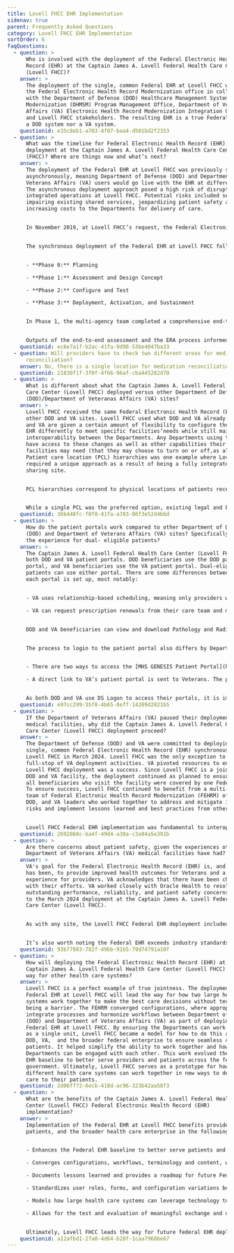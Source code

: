 ```yaml
---
title: Lovell FHCC EHR Implementation
sidenav: true
parent: Frequently Asked Questions
category: Lovell FHCC EHR Implementation
sortOrder: 6
faqQuestions:
  - question: >
      Who is involved with the deployment of the Federal Electronic Health
      Record (EHR) at the Captain James A. Lovell Federal Health Care Center
      (Lovell FHCC)?
    answer: >
      The deployment of the single, common Federal EHR at Lovell FHCC was led by
      the Federal Electronic Health Record Modernization office in collaboration
      with the Department of Defense (DOD) Healthcare Management Systems
      Modernization (DHMSM) Program Management Office, Department of Veterans
      Affairs (VA) Electronic Health Record Modernization Integration Office,
      and Lovell FHCC stakeholders. The resulting EHR is a true Federal EHR, not
      a DOD system nor a VA system.
    questionid: e35c8eb1-a703-4f07-baa4-d501bd2f2353
  - question: >
      What was the timeline for Federal Electronic Health Record (EHR)
      deployment at the Captain James A. Lovell Federal Health Care Center
      (FHCC)? Where are things now and what’s next?
    answer: >
      The deployment of the Federal EHR at Lovell FHCC was previously scheduled
      asynchronously, meaning Department of Defense (DOD) and Department of
      Veterans Affairs (VA) users would go live with the EHR at different times.
      The asynchronous deployment approach posed a high risk of disrupting the
      integrated operations at Lovell FHCC. Potential risks included severely
      impairing existing shared services, jeopardizing patient safety and
      increasing costs to the Departments for delivery of care.


      In November 2019, at Lovell FHCC’s request, the Federal Electronic Health Record Modernization (FEHRM) office committed to a joint site engagement to assess the risk. In September 2020, the FEHRM, with various DOD, VA, and vendor stakeholders, conducted a site engagement during which there was consensus for a synchronous deployment approach. By conducting a synchronous deployment, the Departments can realize cost-savings by reducing the duplicate work of two deployment efforts and mitigate the risks introduced through an asynchronous deployment at this fully integrated site. Through collaboration led by the FEHRM, the team agreed to use the DHMSM contract vehicle to deliver the federal EHR.


      The synchronous deployment of the Federal EHR at Lovell FHCC followed a phased approach:


      - **Phase 0:** Planning

      - **Phase 1:** Assessment and Design Concept

      - **Phase 2:** Configure and Test

      - **Phase 3:** Deployment, Activation, and Sustainment


      In Phase 1, the multi-agency team completed a comprehensive end-to-end assessment at Lovell FHCC focused on gathering current-state clinical and business process workflows. Then, the team executed the Lovell FHCC Enterprise Requirements Adjudication (ERA) process. The ERA process is a thorough, high-impact decision-making process focused on DOD and VA requirements and deployment approach, where discrepancies exist. The ERA process deconflicts the build between DOD and VA, leverages existing governance boards, and drives toward convergence. The ERA process is defining the design of the Federal EHR for implementation at Lovell FHCC and the approach for the deployment.


      Outputs of the end-to-end assessment and the ERA process informed the Lovell FHCC Implementation Plan, which included milestones and timelines for the deployment. Once the Lovell FHCC Implementation Plan was finalized, the FEHRM led discussions between senior Department leadership to assess the projected Lovell FHCC go-live timing with DOD wave and VA Veterans Integrated Services Network deployment timelines.
    questionid: ec6e7a1f-b2ac-41fa-9d98-53be4047ba33
  - question: Will providers have to check two different areas for medication
      reconciliation?
    answer: No, there is a single location for medication reconciliation.
    questionid: 21830f1f-3f0f-4f66-96af-cba445282d70
  - question: >
      What is different about what the Captain James A. Lovell Federal Health
      Care Center (Lovell FHCC) deployed versus other Department of Defense
      (DOD)/Department of Veteranas Affairs (VA) sites?
    answer: >
      Lovell FHCC received the same Federal Electronic Health Record (EHR) as
      other DOD and VA sites. Lovell FHCC used what DOD and VA already have. DOD
      and VA are given a certain amount of flexibility to configure the Federal
      EHR differently to meet specific facilities’needs while still maintaining
      interoperability between the Departments. Any Departments using the EHR
      have access to these changes as well as other capabilities their specific
      facilities may need (that they may choose to turn on or off,as allowed).
      Patient care location (PCL) hierarchies was one example where Lovell FHCC
      required a unique approach as a result of being a fully integrated joint
      sharing site.


      PCL hierarchies correspond to physical locations of patients receiving health care services, with facilities at the top level of the hierarchy followed by buildings, nursing units, rooms, and beds. Lovell FHCC will use two PCL hierarchies—one for each Department, in their respective facilities. All other DOD and VA facilities currently use either a DOD or VA PCL (not both) when they implement the Federal EHR. Because PCLs are associated with either DOD or VA locations at Lovell FHCC, they can be leveraged as the basis for user role assignment, workflow (1DOD or 1VA), interface, configuration, and end-user training. Using both DOD and VA PCL hierarchies at Lovell FHCC allows each Department the ability to satisfy their respective statutory requirements regarding eligible beneficiaries and encounter charging.


      While a single PCL was the preferred option, existing legal and business barriers presented the need for a near-term solution to avoid significant schedule risks for the Lovell FHCC Federal EHR implementation. Ultimately, DOD and VA could use this dual PCL configuration to provide Lovell FHCC with the existing DOD and VA enterprise configurations, without having to maintain a Lovell-FHCC-specific configuration. Further, orders portability was maintained, as orders can be associated (or “flexed”) to the correct PCL and service resource location within the Federal EHR.
    questionid: 36b448fc-f0f8-41fa-a783-06f3e52d4b6d
  - question: >
      How do the patient portals work compared to other Department of Defense
      (DOD) and Department of Veterans Affairs (VA) sites? Specifically, what is
      the experience for dual- eligible patients?
    answer: >
      The Captain James A. Lovell Federal Health Care Center (Lovell FHCC) uses
      both DOD and VA patient portals. DOD beneficiaries use the DOD patient
      portal, and VA beneficiaries use the VA patient portal. Dual-eligible
      patients can use either portal. There are some differences between how
      each portal is set up, most notably:


      - VA uses relationship-based scheduling, meaning only providers with an established relationship will appear to the patient for messaging and scheduling. DOD is moving to relationship-based scheduling; however, beneficiaries can direct book an appointment, which is not currently a feature enabled for VA.

      - VA can request prescription renewals from their care team and medication refills from pharmacies. DOD can request prescription renewals; however, medication refills is not enabled.


      DOD and VA beneficiaries can view and download Pathology and Radiology reports. Additionally, VA beneficiaries can view and download Microbiology and Cardiology reports.


      The process to login to the patient portal also differs by Department.


      - There are two ways to access the [MHS GENESIS Patient Portal](https://health.mil/news/in-the-spotlight/mhs-genesis): 1. Using a Common Access Card reader, or 2. Creating a DS Logon account.

      - A direct link to VA’s patient portal is sent to Veterans. The portal is accessible through [MyHealtheVet](https://www.myhealth.va.gov/mhv-portal-web/home) and [VA.gov](https://VA.gov).


      As both DOD and VA use DS Logon to access their portals, it is important for beneficiaries to make sure their personal information (name, address, email, and phone numbers) are listed correctly in the Defense Enrollment Eligibility ReportingSystem (DEERS) to avoid problems with claims, referrals, delivery of home prescriptions, and access to care for dependents. Veterans and family members who receive health care or direct benefit payments from VA and changed their legal names since discharging from military service must update their new name with DEERS.
    questionid: e97cc299-35f8-4b65-8eff-14209d2821b5
  - question: >
      If the Department of Veterans Affairs (VA) paused their deployments at VA
      medical facilities, why did the Captain James A. Lovell Federal Health
      Care Center (Lovell FHCC) deployment proceed?
    answer: >
      The Department of Defense (DOD) and VA were committed to deploying the
      single, common Federal Electronic Health Record (EHR) synchronously at
      Lovell FHCC in March 2024. Lovell FHCC was the only exception to the
      full-stop of VA deployment activities. VA pivoted resources to ensure the
      Lovell FHCC deployment was a success. Since Lovell FHCC is a jointly run
      DOD and VA facility, the deployment continued as planned to ensure that
      all beneficiaries who visit the facility were covered by one Federal EHR.
      To ensure success, Lovell FHCC continued to benefit from a multi-agency
      team of Federal Electronic Health Record Modernization (FEHRM) office,
      DOD, and VA leaders who worked together to address and mitigate identified
      risks and implement lessons learned and best practices from other sites.


      Lovell FHCC Federal EHR implementation was fundamental to interoperability and the Federal EHR moving forward. The FEHRM, DOD, and VA were committed to getting it right. By ensuring the Departments could work together as a single unit, Lovell FHCC became a model for how to do this across DOD, VA, and the broader federal enterprise to ensure seamless, integrated care for patients. It helped simplify the ability to work together and how the Departments can demonstrate interoperability.
    questionid: 2692860c-ba4f-49d4-a30a-c3a94a5e391b
  - question: >
      Are there concerns about patient safety, given the experiences other
      Department of Veterans Affairs (VA) medical facilities have had?
    answer: >
      VA's goal for the Federal Electronic Health Record (EHR) is, and always
      has been, to provide improved health outcomes for Veterans and a better
      experience for providers. VA acknowledges that there have been challenges
      with their efforts. VA worked closely with Oracle Health to resolve
      outstanding performance, reliability, and patient safety concerns, prior
      to the March 2024 deployment at the Captain James A. Lovell Federal Health
      Care Center (Lovell FHCC).


      As with any site, the Lovell FHCC Federal EHR deployment included a 12-month cadence of deployment events to prepare the facility’s technology, processes, and people for the change in systems. As a result of the enterprise nature of the Federal EHR, VA and Oracle Health addressed the four patient safety issues identified in their Sprint Report (i.e., unknown queue, no show/cancelled appointment routing to scheduling queues, creation of visible external referrals for worklist action, and ordering procedure charge codes without ordering the actual clinical imaging) ahead of Lovell FHCC Go Live.


      It’s also worth noting the Federal EHR exceeds industry standards for protecting patient information, satisfying DOD standards for cybersecurity and DOD and VA agreed-to standards of privacy.
    questionid: 93b77883-782f-49bb-91b5-79d74791a10f
  - question: >
      How will deploying the Federal Electronic Health Record (EHR) at the
      Captain James A. Lovell Federal Health Care Center (Lovell FHCC) lead the
      way for other health care systems?
    answer: >
      Lovell FHCC is a perfect example of true jointness. The deployment of the
      Federal EHR at Lovell FHCC will lead the way for how two large health care
      systems work together to make the best care decisions without technology
      being a barrier. The FEHRM converged configurations, where appropriate, to
      integrate processes and harmonize workflows between Department of Defense
      (DOD) and Department of Veterans Affairs (VA) as part of deploying the
      Federal EHR at Lovell FHCC. By ensuring the Departments can work together
      as a single unit, Lovell FHCC became a model for how to do this across
      DOD, VA,  and the broader federal enterprise to ensure seamless care for
      patients. It helped simplify the ability to work together and how the
      Departments can be engaged with each other. This work evolved the Federal
      EHR baseline to better serve providers and patients across the federal
      government. Ultimately, Lovell FHCC serves as a prototype for how
      different health care systems can work together in new ways to deliver
      care to their patients.
    questionid: 2d06ff72-6ecb-418d-ac96-323b42aa58f3
  - question: >
      What are the benefits of the Captain James A. Lovell Federal Health Care
      Center (Lovell FHCC) Federal Electronic Health Record (EHR)
      implementation?
    answer: >
      Implementation of the Federal EHR at Lovell FHCC benefits providers,
      patients, and the broader health care enterprise in the following ways:


      - Enhances the Federal EHR baseline to better serve patients and providers across the federal government

      - Converges configurations, workflows, terminology and content, where appropriate, between the Department of Defense (DOD) and Department of Veterans Affairs (VA) to improve clinical decision-making

      - Documents lessons learned and provides a roadmap for future Federal EHR deployments and troubleshooting, especially at joint sharing sites where care is integrated

      - Standardizes user roles, forms, and configuration variations between DOD and VA, where appropriate

      - Models how large health care systems can leverage technology to drive the best health care decisions

      - Allows for the test and evaluation of meaningful exchange and use of data between DOD, VA, and other health care systems, as required by the National Defense Authorization Act for Fiscal Year 2020


      Ultimately, Lovell FHCC leads the way for future federal EHR deployments and improving patient care and the end-user experience.
    questionid: a12afbd1-27a0-4d64-b28f-1caa7968be67
---
```

